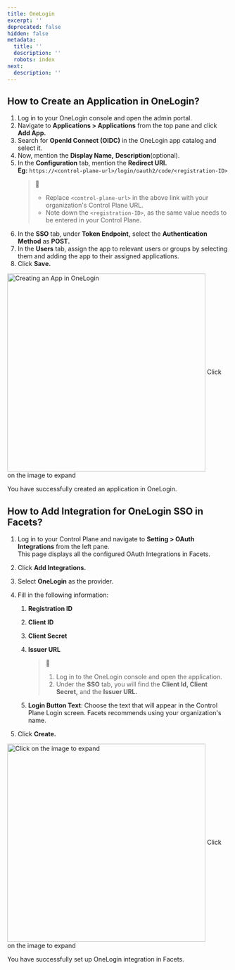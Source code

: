 ```yaml
---
title: OneLogin
excerpt: ''
deprecated: false
hidden: false
metadata:
  title: ''
  description: ''
  robots: index
next:
  description: ''
---
```

## How to Create an Application in OneLogin?

1. Log in to your OneLogin console and open the admin portal.
2. Navigate to **Applications > Applications** from the top pane and click **Add App.**
3. Search for **OpenId Connect (OIDC)** in the OneLogin app catalog and select it.
4. Now, mention the **Display Name,** **Description**(optional).
5. In the **Configuration** tab, mention the **Redirect URI.**\
   **Eg:** `https://<control-plane-url>/login/oauth2/code/<registration-ID>`
   > 📘
   >
   > * Replace `<control-plane-url>` in the above link with your organization's Control Plane URL.
   > * Note down the `<registration-ID>`, as the same value needs to be entered in your Control Plane.
6. In the **SSO** tab, under **Token Endpoint,** select the **Authentication Method** as **POST.**
7. In the **Users** tab, assign the app to relevant users or groups by selecting them and adding the app to their assigned applications.
8. Click **Save.**

<Image alt="Creating  an App in OneLogin" align="center" width="450px" border={true} src="https://files.readme.io/8b086e4-onelogin.gif">
  Click on the image to expand
</Image>

You have successfully created an application in OneLogin.

## How to Add Integration for OneLogin SSO in Facets?

1. Log in to your Control Plane and navigate to **Setting > OAuth Integrations** from the left pane.\
   This page displays all the configured OAuth Integrations in Facets.
2. Click **Add Integrations.**
3. Select **OneLogin** as the provider.
4. Fill in the following information:

   1. **Registration ID**

   2. **Client ID**

   3. **Client Secret**

   4. **Issuer URL**
      > 📘
      >
      > 1. Log in to the OneLogin console and open the application.
      > 2. Under the **SSO** tab, you will find the **Client Id, Client Secret,** and the **Issuer URL.**

   5. **Login Button Text**: Choose the text that will appear in the Control Plane Login screen. Facets recommends using your organization's name.
5. Click **Create.**

<Image alt="Click on the image to expand" align="center" width="450px" border={true} src="https://files.readme.io/c05f434-image.png">
  Click on the image to expand
</Image>

You have successfully set up OneLogin integration in Facets.
